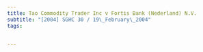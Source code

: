```yaml
---
title: Tao Commodity Trader Inc v Fortis Bank (Nederland) N.V. 
subtitle: "[2004] SGHC 30 / 19\_February\_2004"
tags:


---
```


